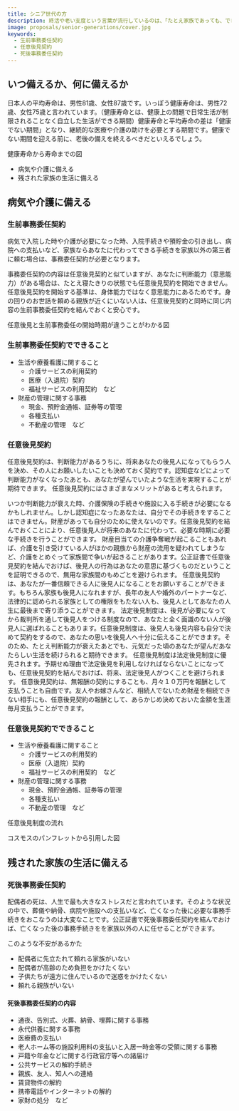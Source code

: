 ```yaml
---
title: シニア世代の方
description: 終活や老い支度という言葉が流行しているのは、「たとえ家族であっても、できるだけ迷惑をかけずに自分らしく人生を終えたい」とお考えのシニア世代の方がとても多くいらっしゃるからでしょう。「いつ・何に備えればいいのか」を知ることは、安心して日々の生活を楽しむことにつながると思います。ご自身がシニア世代という方だけでなく、ご両親がシニア世代という若い方にも、「いつ・何に備えればいいのか」を広く知っていただきたいと思います。
image: proposals/senior-generations/cover.jpg
keywords:
  - 生前事務委任契約
  - 任意後見契約
  - 死後事務委任契約
---
```


いつ備えるか、何に備えるか
--

日本人の平均寿命は、男性81歳、女性87歳です。いっぽう健康寿命は、男性72歳、女性75歳と言われています。（健康寿命とは、健康上の問題で日常生活が制限されることなく自立した生活ができる期間）健康寿命と平均寿命の差は「健康でない期間」となり、継続的な医療や介護の助けを必要とする期間です。健康でない期間を迎える前に、老後の備えを終えるべきだといえるでしょう。

健康寿命から寿命までの図

- 病気や介護に備える
- 残された家族の生活に備える

病気や介護に備える
--

### 生前事務委任契約

病気で入院した時や介護が必要になった時、入院手続きや預貯金の引き出し、病院への支払いなど、家族ならあなたに代わってできる手続きを家族以外の第三者に頼む場合は、事務委任契約が必要となります。

事務委任契約の内容は任意後見契約と似ていますが、あなたに判断能力（意思能力）がある場合は、たとえ寝たきりの状態でも任意後見契約を開始できません。任意後見契約を開始する基準は、身体能力ではなく意思能力にあるためです。身の回りのお世話を頼める親族が近くにいない人は、任意後見契約と同時に同じ内容の生前事務委任契約を結んでおくと安心です。

任意後見と生前事務委任の開始時期が違うことがわかる図

### 生前事務委任契約でできること

- 生活や療養看護に関すること
  - 介護サービスの利用契約
  - 医療（入退院）契約
  - 福祉サービスの利用契約　など
- 財産の管理に関する事務
  - 現金、預貯金通帳、証券等の管理
  - 各種支払い
  - 不動産の管理　など

### 任意後見契約

任意後見契約は、判断能力があるうちに、将来あなたの後見人になってもらう人を決め、その人にお願いしたいことも決めておく契約です。認知症などによって判断能力がなくなったあとも、あなたが望んでいたような生活を実現することが期待できます。
任意後見契約にはさまざまなメリットがあると考えられます。

<the-case name="ケース１：確実に支援を受けられる">
いつか判断能力が衰えた時、介護保険の手続きや施設に入る手続きが必要になるかもしれません。しかし認知症になったあなたは、自分でその手続きをすることはできません。財産があっても自分のために使えないのです。任意後見契約を結んでおくことにより、任意後見人が将来のあなたに代わって、必要な時期に必要な手続きを行うことができます。
</the-case>

<the-case name="ケース２：家族間のもめごとを避けられる">
財産目当ての介護争奪戦が起こることもあれば、介護を引き受けている人がほかの親族から財産の流用を疑われてしまうなど、介護をとめぐって家族間で争いが起きることがあります。公正証書で任意後見契約を結んでおけば、後見人の行為はあなたの意思に基づくものだということを証明できるので、無用な家族間のもめごとを避けられます。
</the-case>

<the-case name="ケース３：法律の枠を超えた関係を続けられる">
任意後見契約は、あなたが一番信頼できる人に後見人になることをお願いすることができます。もちろん家族も後見人になれますが、長年の友人や婚外のパートナーなど、法律的に認められる家族としての権限をもたない人も、後見人としてあなたの人生に最後まで寄り添うことができます。
</the-case>

<the-case name="ケース４：自分らしい生活を続けられる">
法定後見制度は、後見が必要になってから裁判所を通して後見人をつける制度なので、あなたと全く面識のない人が後見人に選ばれることもあります。任意後見制度は、後見人も後見内容も自分で決めて契約をするので、あなたの思いを後見人へ十分に伝えることができます。そのため、たとえ判断能力が衰えたあとでも、元気だった頃のあなたが望んだあなたらしい生活を続けられると期待できます。
</the-case>

<the-case name="ケース５：望まない後見開始を避けられる">
任意後見制度は法定後見制度に優先されます。予期せぬ理由で法定後見を利用しなければならないことになっても、任意後見契約を結んでおけば、将来、法定後見人がつくことを避けられます。
</the-case>

<the-case name="ケース６：相続人でない後見人にも財産を渡せる">
任意後見契約は、無報酬の契約にすることも、月々１０万円を報酬として支払うことも自由です。友人やお嫁さんなど、相続人でないため財産を相続できない相手にも、任意後見契約の報酬として、あらかじめ決めておいた金額を生涯毎月支払うことができます。
</the-case>

### 任意後見契約でできること

- 生活や療養看護に関すること
  - 介護サービスの利用契約
  - 医療（入退院）契約
  - 福祉サービスの利用契約　など
- 財産の管理に関する事務
  - 現金、預貯金通帳、証券等の管理
  - 各種支払い
  - 不動産の管理　など

任意後見制度の流れ

コスモスのパンフレットから引用した図

残された家族の生活に備える
--

### 死後事務委任契約

配偶者の死は、人生で最も大きなストレスだと言われています。そのような状況の中で、葬儀や納骨、病院や施設への支払いなど、亡くなった後に必要な事務手続きをおこなうのは大変なことです。公正証書で死後事務委任契約を結んでおけば、亡くなった後の事務手続きをを家族以外の人に任せることができます。

このような不安があるかた

- 配偶者に先立たれて頼れる家族がいない
- 配偶者が高齢のため負担をかけたくない
- 子供たちが遠方に住んでいるので迷惑をかけたくない
- 頼れる親族がいない

#### 死後事務委任契約の内容

- 通夜、告別式、火葬、納骨、埋葬に関する事務
- 永代供養に関する事務
- 医療費の支払い
- 老人ホーム等の施設利用料の支払いと入居一時金等の受領に関する事務
- 戸籍や年金などに関する行政官庁等への諸届け
- 公共サービスの解約手続き
- 親族、友人、知人への連絡
- 賃貸物件の解約
- 携帯電話やインターネットの解約
- 家財の処分　など
